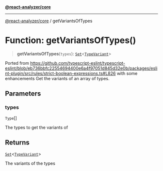 [**@react-analyzer/core**](../README.md)

***

[@react-analyzer/core](../README.md) / getVariantsOfTypes

# Function: getVariantsOfTypes()

> **getVariantsOfTypes**(`types`): [`Set`](https://developer.mozilla.org/docs/Web/JavaScript/Reference/Global_Objects/Set)\<[`TypeVariant`](../type-aliases/TypeVariant.md)\>

Ported from https://github.com/typescript-eslint/typescript-eslint/blob/eb736bbfc22554694400e6a4f97051d845d32e0b/packages/eslint-plugin/src/rules/strict-boolean-expressions.ts#L826 with some enhancements
Get the variants of an array of types.

## Parameters

### types

`Type`[]

The types to get the variants of

## Returns

[`Set`](https://developer.mozilla.org/docs/Web/JavaScript/Reference/Global_Objects/Set)\<[`TypeVariant`](../type-aliases/TypeVariant.md)\>

The variants of the types
